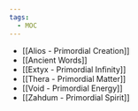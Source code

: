 ```yaml
---
tags:
  - MOC
---
```

- [[Alios - Primordial Creation]]
- [[Ancient Words]]
- [[Extyx - Primordial Infinity]]
- [[Thera - Primordial Matter]]
- [[Void - Primordial Energy]]
- [[Zahdum - Primordial Spirit]]